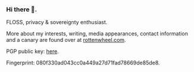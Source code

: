 ### Hi there 👋.

FLOSS, privacy & sovereignty enthusiast.

More about my interests, writing, media appearances, contact information and a canary are found over at [rottenwheel.com](https://rottenwheel.com/).

PGP public key: [here](https://pgp.surfnet.nl/pks/lookup?op=get&search=0x1FAD78669DE85DE8).

Fingerprint: 080f330ad043cc0a449a27d71fad78669de85de8.
